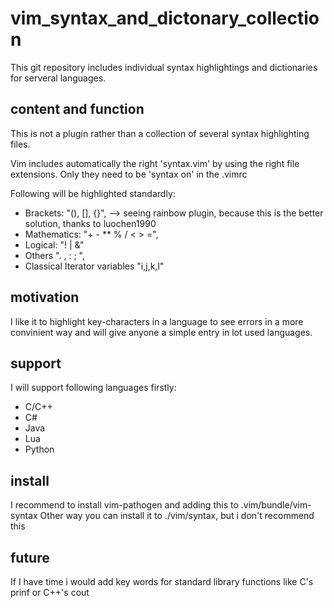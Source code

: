 # vim_syntax_and_dictonary_collection

This git repository includes individual syntax highlightings and dictionaries for serveral languages. 

## content and function

This is not a plugin rather than a collection of several syntax highlighting files.

Vim includes automatically the right 'syntax.vim' by using the right file extensions. Only they need to be 'syntax on' in the .vimrc 

Following will be highlighted standardly:

- Brackets: "(), [], {}", --> seeing rainbow plugin, because this is the better solution, thanks to luochen1990
- Mathematics: "+ - ** % / < > =",
- Logical: "! | &"
- Others ". , : ; ",
- Classical Iterator variables "i,j,k,l"

## motivation

I like it to highlight key-characters in a language to see errors in a more convinient way and will give anyone a simple entry in lot used languages.

## support

I will support following languages firstly:
- C/C++
- C#
- Java
- Lua
- Python

## install

I recommend to install vim-pathogen and adding this to .vim/bundle/vim-syntax
Other way you can install it to ./vim/syntax, but i don't recommend this

## future

If I have time i would add key words for standard library functions like C's prinf or C++'s cout 

